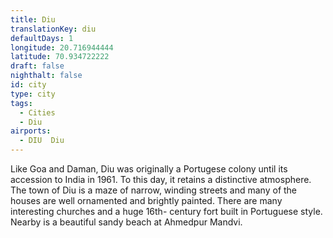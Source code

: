 ```yaml
---
title: Diu
translationKey: diu
defaultDays: 1
longitude: 20.716944444
latitude: 70.934722222
draft: false
nighthalt: false
id: city
type: city
tags:
  - Cities
  - Diu
airports:
  - DIU  Diu
---
```


Like Goa and Daman, Diu was originally a Portugese colony until its accession to India in 1961. To this day, it retains a distinctive atmosphere. The town of Diu is a maze of narrow, winding streets and many of the houses are well ornamented and brightly painted. There are many interesting churches and a huge 16th- century fort built in Portuguese style. Nearby is a beautiful sandy beach at Ahmedpur Mandvi.